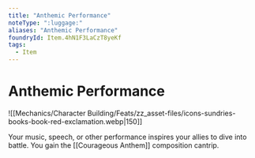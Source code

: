 ```yaml
---
title: "Anthemic Performance"
noteType: ":luggage:"
aliases: "Anthemic Performance"
foundryId: Item.4hN1F3LaCzT8yeKf
tags:
  - Item
---
```


# Anthemic Performance
![[Mechanics/Character Building/Feats/zz_asset-files/icons-sundries-books-book-red-exclamation.webp|150]]

Your music, speech, or other performance inspires your allies to dive into battle. You gain the [[Courageous Anthem]] composition cantrip.
